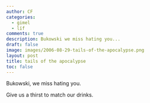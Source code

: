 ```yaml
---
author: CF
categories:
  - gimel
  - lïf
comments: true
description: Bukowski we miss hating you...
draft: false
image: images/2006-08-29-tails-of-the-apocalypse.png
layout: post
title: tails of the apocalypse
toc: false
---
```

    
Bukowski, we miss hating you.    
    
Give us a thirst to match our drinks.    
